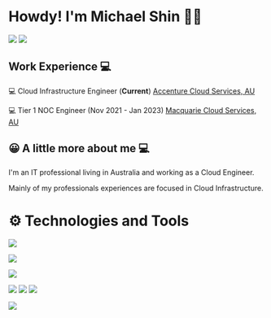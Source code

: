 # Howdy! I'm Michael Shin 👋🏼

<a href="https://www.linkedin.com/in/mshin1303" target="_blank"><img src="https://img.shields.io/badge/-LinkedIn-%230077B5?style=for-the-badge&logo=linkedin&logoColor=white" target="_blank"></a> 
<a href = "mailto:mshin1303@gmail.com"><img src="https://img.shields.io/badge/-Gmail-%23333?style=for-the-badge&logo=gmail&logoColor=white" target="_blank"></a>


## Work Experience 💻

💻 Cloud Infrastructure Engineer (**Current**) [Accenture Cloud Services, AU](https://www.accenture.com/au-en/cloud/)

💻 Tier 1 NOC Engineer (Nov 2021 - Jan 2023) [Macquarie Cloud Services, AU](https://macquariecloudservices.com/)


## 😀 A little more about me 💻

I'm an IT professional living in Australia and working as a Cloud Engineer. 

Mainly of my professionals experiences are focused in Cloud Infrastructure.


# ⚙️ Technologies and Tools

![](https://img.shields.io/badge/Cloud-Azure-informational?style=flat&logo=Azure&logoColor=white&color=2bbc8a)

![](https://img.shields.io/badge/Tools-Kubernetes-informational?style=flat&logo=Kubernetes&logoColor=white&color=2bbc8a)

![](https://img.shields.io/badge/OS-Linux-informational?style=flat&logo=linux&logoColor=white&color=2bbc8a)

![](https://img.shields.io/badge/Code-Java-informational?style=flat&logo=java&logoColor=white&color=2bbc8a)
![](https://img.shields.io/badge/Code-Python-informational?style=flat&logo=python&logoColor=white&color=2bbc8a)
![](https://img.shields.io/badge/Shell-Bash-informational?style=flat&logo=bash&logoColor=white&color=2bbc8a)

![](https://img.shields.io/badge/Code-Terraform-informational?style=flat&logo=terraform&logoColor=white&color=2bbc8a)

<!--
**mshiin/mshiin** is a ✨ _special_ ✨ repository because its `README.md` (this file) appears on your GitHub profile.
